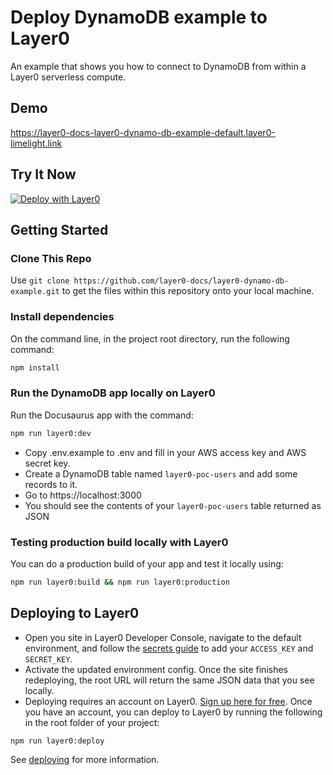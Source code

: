 # Deploy DynamoDB example to Layer0

An example that shows you how to connect to DynamoDB from within a Layer0 serverless compute.

## Demo

https://layer0-docs-layer0-dynamo-db-example-default.layer0-limelight.link

## Try It Now

[![Deploy with Layer0](https://docs.layer0.co/button.svg)](https://app.layer0.co/deploy?repo=https://github.com/layer0-docs/layer0-dynamo-db-example)

## Getting Started

### Clone This Repo

Use `git clone https://github.com/layer0-docs/layer0-dynamo-db-example.git` to get the files within this repository onto your local machine.

### Install dependencies

On the command line, in the project root directory, run the following command:

```bash
npm install
```

### Run the DynamoDB app locally on Layer0

Run the Docusaurus app with the command:

```bash
npm run layer0:dev
```

- Copy .env.example to .env and fill in your AWS access key and AWS secret key.
- Create a DynamoDB table named `layer0-poc-users` and add some records to it.
- Go to https://localhost:3000
- You should see the contents of your `layer0-poc-users` table returned as JSON

### Testing production build locally with Layer0

You can do a production build of your app and test it locally using:

```bash
npm run layer0:build && npm run layer0:production
```

## Deploying to Layer0

- Open you site in Layer0 Developer Console, navigate to the default environment, and follow the [secrets guide](https://docs.layer0.co/guides/security#section_secrets) to add your `ACCESS_KEY` and `SECRET_KEY`.
- Activate the updated environment config. Once the site finishes redeploying, the root URL will return the same JSON data that you see locally.
- Deploying requires an account on Layer0. [Sign up here for free](https://app.layer0.co/signup). Once you have an account, you can deploy to Layer0 by running the following in the root folder of your project:

```bash
npm run layer0:deploy
```

See [deploying](https://docs.layer0.co/guides/deploying) for more information.
